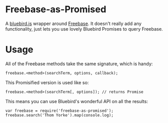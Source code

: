 Freebase-as-Promised
====================

A [bluebird.js](https://github.com/petkaantonov/bluebird/) wrapper around [Freebase](https://github.com/spencermountain/Freebase.js). It doesn't really add any functionality, just lets you use lovely Bluebird Promises to query Freebase.

Usage
=====

All of the Freebase methods take the same signature, which is handy:

    freebase.<method>(searchTerm, options, callback);

This Promisified version is used like so:

    freebase.<method>(searchTerm[, options]); // returns Promise

This means you can use Bluebird's wonderful API on all the results:

    var freebase = require('freebase-as-promised');
    freebase.search('Thom Yorke').map(console.log);

